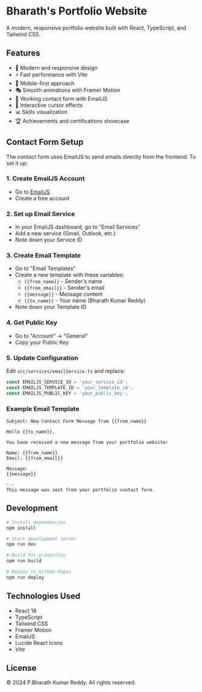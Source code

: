 # Bharath's Portfolio Website

A modern, responsive portfolio website built with React, TypeScript, and Tailwind CSS.

## Features

- 🎨 Modern and responsive design
- ⚡ Fast performance with Vite
- 📱 Mobile-first approach
- 🎭 Smooth animations with Framer Motion
- 📧 Working contact form with EmailJS
- 🎯 Interactive cursor effects
- 📊 Skills visualization
- 🏆 Achievements and certifications showcase

## Contact Form Setup

The contact form uses EmailJS to send emails directly from the frontend. To set it up:

### 1. Create EmailJS Account
- Go to [EmailJS](https://www.emailjs.com/)
- Create a free account

### 2. Set up Email Service
- In your EmailJS dashboard, go to "Email Services"
- Add a new service (Gmail, Outlook, etc.)
- Note down your Service ID

### 3. Create Email Template
- Go to "Email Templates"
- Create a new template with these variables:
  - `{{from_name}}` - Sender's name
  - `{{from_email}}` - Sender's email
  - `{{message}}` - Message content
  - `{{to_name}}` - Your name (Bharath Kumar Reddy)
- Note down your Template ID

### 4. Get Public Key
- Go to "Account" → "General"
- Copy your Public Key

### 5. Update Configuration
Edit `src/services/emailService.ts` and replace:
```typescript
const EMAILJS_SERVICE_ID = 'your_service_id';
const EMAILJS_TEMPLATE_ID = 'your_template_id';
const EMAILJS_PUBLIC_KEY = 'your_public_key';
```

### Example Email Template
```
Subject: New Contact Form Message from {{from_name}}

Hello {{to_name}},

You have received a new message from your portfolio website:

Name: {{from_name}}
Email: {{from_email}}

Message:
{{message}}

---
This message was sent from your portfolio contact form.
```

## Development

```bash
# Install dependencies
npm install

# Start development server
npm run dev

# Build for production
npm run build

# Deploy to GitHub Pages
npm run deploy
```

## Technologies Used

- React 18
- TypeScript
- Tailwind CSS
- Framer Motion
- EmailJS
- Lucide React Icons
- Vite

## License

© 2024 P.Bharath Kumar Reddy. All rights reserved.